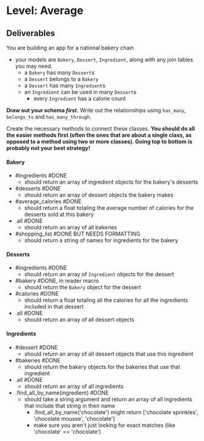 # Level: Average

## Deliverables

You are building an app for a national bakery chain

- your models are `Bakery`, `Dessert`, `Ingredient`, along with any join tables you may need.
  - a `Bakery` has many `Dessert`s
  - a `Dessert` belongs to a `Bakery`
  - a `Dessert` has many `Ingredient`s
  - an `Ingredient` can be used in many `Dessert`s
    - every `Ingredient` has a calorie count

**Draw out your schema *first*.** Write out the relationships using `has_many`, `belongs_to` and `has_many_through`.

Create the necessary methods to connect these classes.  **You should do all the easier methods first (often the ones that are about a single class, as opposed to a method using two or more classes).  Going top to bottom is probably not your best strategy!**

#### Bakery

- #ingredients #DONE
  - should return an array of ingredient objects for the bakery's desserts
- #desserts #DONE
  - should return an array of dessert objects the bakery makes
- #average_calories #DONE
  - should return a float totaling the average number of calories for the desserts sold at this bakery
- .all #DONE
  - should return an array of all bakeries
- #shopping_list #DONE BUT NEEDS FORMATTING
  - should return a string of names for ingredients for the bakery

#### Desserts

- #ingredients #DONE
  - should return an array of `Ingredient` objects for the dessert
- #bakery #DONE, in reader macro
  - should return the `Bakery` object for the dessert
- #calories #DONE
  - should return a float totaling all the calories for all the ingredients included in that dessert
- .all #DONE
  - should return an array of all dessert objects

#### Ingredients

- #dessert #DONE
  - should return an array of all dessert objects that use this ingredient
- #bakeries #DONE
  - should return the bakery objects for the bakeries that use that ingredient
- .all #DONE
  - should return an array of all ingredients
- .find_all_by_name(ingredient) #DONE
  - should take a string argument and return an array of all ingredients that
    include that string in their name
    - .find_all_by_name('chocolate') might return ['chocolate sprinkles',
      'chocolate mousse', 'chocolate']
    - make sure you aren't just looking for exact matches (like 'chocolate' ==
      'chocolate')
